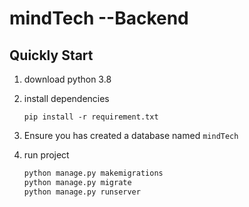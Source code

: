 # mindTech --Backend
## Quickly Start
1. download python 3.8

2. install dependencies
    ```
    pip install -r requirement.txt
    ```
    
3. Ensure you has created a database named `mindTech`

4. run project
    ```python
    python manage.py makemigrations
    python manage.py migrate
    python manage.py runserver
    ```